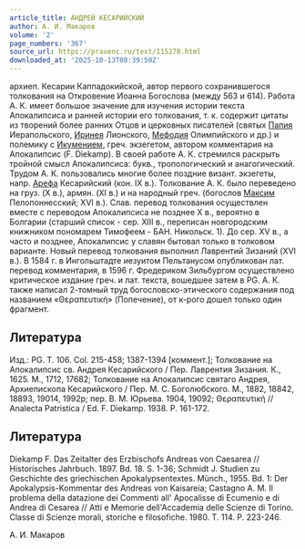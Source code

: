 ```yaml
---
article_title: АНДРЕЙ КЕСАРИЙСКИЙ
author: А. И. Макаров
volume: '2'
page_numbers: '367'
source_url: https://pravenc.ru/text/115278.html
downloaded_at: '2025-10-13T08:39:50Z'
---
```


архиеп. Кесарии Каппадокийской, автор первого сохранившегося толкования на Откровение Иоанна Богослова (между 563 и 614). Работа А. К. имеет большое значение для изучения истории текста Апокалипсиса и ранней истории его толкования, т. к. содержит цитаты из творений более ранних Отцов и церковных писателей (святых [Папия](https://pravenc.ru/text/Папия.html) Иерапольского, [Иринея](https://pravenc.ru/text/Ириней.html) Лионского, [Мефодия](https://pravenc.ru/text/Мефодий.html) Олимпийского и др.) и полемику с [Икумением](https://pravenc.ru/text/Икумением.html), греч. экзегетом, автором комментария на Апокалипсис (F. Diekamp). В своей работе А. К. стремился раскрыть тройной смысл Апокалипсиса: букв., тропологический и анагогический. Трудом А. К. пользовались многие более поздние визант. экзегеты, напр. [Арефа](https://pravenc.ru/text/Арефа.html) Кесарийский (кон. IX в.). Толкование А. К. было переведено на груз. (X в.), армян. (XI в.) и на народный греч. (богослов [Максим](https://pravenc.ru/text/Максим.html) Пелопоннесский; XVI в.). Слав. перевод толкования осуществлен вместе с переводом Апокалипсиса не позднее Х в., вероятно в Болгарии (старший список - сер. XIII в., переписан новгородским книжником пономарем Тимофеем - БАН. Никольск. 1). До сер. XV в., а часто и позднее, Апокалипсис у славян бытовал только в толковом варианте. Новый перевод толкования выполнил Лаврентий Зизаний (XVI в.). В 1584 г. в Ингольштадте иезуитом Пельтанусом опубликован лат. перевод комментария, в 1596 г. Фредериком Зильбургом осуществлено критическое издание греч. и лат. текста, вошедшее затем в PG. А. К. также написал 2-томный труд богословско-этического содержания под названием «Θεραπευτική» (Попечение), от к-рого дошел только один фрагмент.

## Литература

Изд.: PG. Т. 106. Col. 215-458; 1387-1394 [коммент.]; Толкование на Апокалипсис св. Андрея Кесарийского / Пер. Лаврентия Зизания. К., 1625. М., 1712, 17682; Толкование на Апокалипсис святаго Андрея, Архиепископа Кесарийского / Пер. М. С. Боголюбского. М., 1882, 18842, 18893, 19014, 1992р; пер. В. М. Юрьева. 1904, 19092; Θεραπευτική // Analecta Patristica / Ed. F. Diekamp. 1938. Р. 161-172.

## Литература

Diekamp F. Das Zeitalter des Erzbischofs Andreas von Caesarea // Historisches Jahrbuch. 1897. Bd. 18. S. 1-36; Schmidt J. Studien zu Geschichte des griechischen Apokalypsentextes. Münch., 1955. Bd. 1: Der Apokalypsis-Kommentar des Andreas von Kaisareia; Castagno А. М. Il problema della datazione dei Commenti all' Apocalisse di Ecumenio e di Andrea di Cesarea // Atti e Memorie dell'Accademia delle Scienze di Torino. Classe di Scienze morali, storiche e filosofiche. 1980. T. 114. Р. 223-246.

А. И. Макаров
